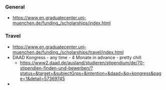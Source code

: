 ### General
- https://www.en.graduatecenter.uni-muenchen.de/funding_/scholarships/index.html


### Travel
- https://www.en.graduatecenter.uni-muenchen.de/funding_/scholarships/travel/index.html
- DAAD Kongress - any time - 4 Monate in advance - pretty chill
	- https://www2.daad.de/ausland/studieren/stipendium/de/70-stipendien-finden-und-bewerben/?status=&target=&subjectGrps=&intention=&daad=&q=kongress&page=1&detail=57369745
- 